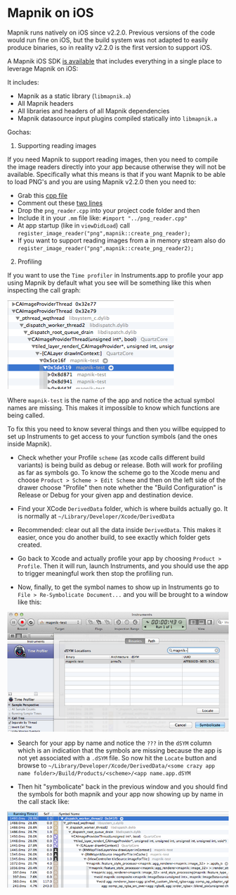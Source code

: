 # Mapnik on iOS

Mapnik runs natively on iOS since v2.2.0. Previous versions of the code would run fine on iOS, but the build system was not adapted to easily produce binaries, so in reality v2.2.0 is the first version to support iOS.

A Mapnik iOS SDK [is available](http://mapnik.org/download/) that includes everything in a single place to leverage Mapnik on iOS:

It includes:

 - Mapnik as a static library (`libmapnik.a`)
 - All Mapnik headers
 - All libraries and headers of all Mapnik dependencies
 - Mapnik datasource input plugins compiled statically into `libmapnik.a`

Gochas:

1) Supporting reading images

If you need Mapnik to support reading images, then you need to compile the image readers directly into your app because otherwise they will not be available. Specifically what this means is that if you want Mapnik to be able to load PNG's and you are using Mapnik v2.2.0 then you need to:

 - Grab this [cpp file](https://github.com/mapnik/mapnik/blob/v2.2.0/src/png_reader.cpp)
 - Comment out these [two lines](https://github.com/mapnik/mapnik/blob/v2.2.0/src/png_reader.cpp#L93-L94)
 - Drop the `png_reader.cpp` into your project code folder and then
 - Include it in your `.mm` file like: `#import "../png_reader.cpp"`
 - At app startup (like in `viewDidLoad`) call `register_image_reader("png",mapnik::create_png_reader);`
 - If you want to support reading images from a in memory stream also do `register_image_reader("png",mapnik::create_png_reader2);`

2) Profiling

If you want to use the `Time profiler` in Instruments.app to profile your app using Mapnik by default what you see will be something like this when inspecting the call graph:

<img src="images/call-graph-no-symbols.png"/>

Where `mapnik-test` is the name of the app and notice the actual symbol names are missing. This makes it impossible to know which functions are being called.

To fix this you need to know several things and then you willbe equipped to set up Instruments to get access to your function symbols (and the ones inside Mapnik).

 - Check whether your Profile `scheme` (as xcode calls different build variants) is being build as debug or release. Both will work for profiling as far as symbols go. To know the scheme go to the Xcode menu and choose `Product > Scheme > Edit Scheme` and then on the left side of the drawer choose "Profile" then note whether the "Build Configuration" is Release or Debug for your given app and destination device.

 - Find your XCode `DerivedData` folder, which is where builds actually go. It is normally at `~/Library/Developer/Xcode/DerivedData`

 - Recommended: clear out all the data inside `DerivedData`. This makes it easier, once you do another build, to see exactly which folder gets created.

 - Go back to Xcode and actually profile your app by choosing `Product > Profile`. Then it will run, launch Instruments, and you should use the app to trigger meaningful work then stop the profiling run.

 - Now, finally, to get the symbol names to show up in Instruments go to `File > Re-Symbolicate Document...` and you will be brought to a window like this:

<img src="images/resymbolicate.png"/>

 - Search for your app by name and notice the `???` in the `dSYM` column which is an indication that the symbols are missing because the app is not yet associated with a `.dSYM` file. So now hit the `Locate` button and browse to `~/Library/Developer/Xcode/DerivedData/<some crazy app name folder>/Build/Products/<scheme>/<app name.app.dSYM`

 - Then hit "symbolicate" back in the previous window and you should find the symbols for both mapnik and your app now showing up by name in the call stack like:

<img src="images/call-graph-symbols.png"/>
 
